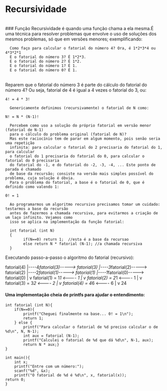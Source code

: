 # Recursividade 
<br>
### Função Recursividade é quando uma função chama a ela mesma.É uma técnica para resolver problemas que envolve o uso de soluções dos mesmos problemas, só que em versões menores; exemplificando:    

      Como faço para calcular o fatorial do número 4? Ora, é 1*2*3*4 ou 4*3*2*1    
      E o fatorial do número 3? É 1*2*3.    
      E o fatorial do número 2? É 1*2.    
      E o fatorial do número 1? É 1.    
      E o fatorial do número 0? É 1.    
<br>
      Reparem que o fatorial do número 3 é parte do cálculo do fatorial do número 4? Ou seja, fatorial de 4 é igual a 4 vezes o fatorial do 3, ou:    

	4! = 4 * 3!

      Genericamente definimos (recursivamente) o fatorial de N como:

	N! = N * (N-1)!

      Percebem como uso a solução do próprio fatorial em versão menor (fatorial de N-1) 
      para o cálculo do problema original (fatorial de N)?    
      Mas este raciocínio tem de parar em algum momento, pois senão seria uma repetição 
      infinita: para calcular o fatorial do 2 precisaria do fatorial do 1, para calcular 
      o fatorial do 1 precisaria do fatorial do 0, para calcular o fatorial do 0 precisaria 
      do fatorial do -1, e do fatorial do -2, -3, -4, ... Este ponto de parada é chamado 
      de base da recursão; consiste na versão mais simples possível do problema, cuja solução é óbvia.
      Para o problema do fatorial, a base é o fatorial de 0, que é definido como valendo 1:

	0! = 1

      Ao programarmos um algoritmo recursivo precisamos tomar um cuidado: testarmos a base da recursão 
      antes de fazermos a chamada recursiva, para evitarmos a criação de um laço infinito. Vejamos como 
      isso se aplica na implementação da função fatorial:

      int fatorial (int N)
      { 
            if(N==0) return 1;  //esta é a base da recursao
            else return N * fatorial (N-1); //a chamada recursiva
      }


Executando passo-a-passo o algoritmo do fatorial (recursivo):

fatorial(4)
 |----4*fatorial(3)-----> fatorial(3)
                                    |----3*fatorial(2)-----> fatorial(2)
                                                                       |----2*fatorial(1)-----> fatorial(1)
                                                                                                          |----1*fatorial(0)-----> fatorial(0)
                                                                                                                                                  |
                                                                                                                                                  v
                                                                                                         fatorial(1) = 1*1      <----   1
                                                                                                               |
                                                                                                               v
                                                                      fatorial(2) = 2*1      <----   1
                                                                             |
                                                                             v
                                    fatorial(3) = 3*2      <----   2
                                          |
                                          v
fatorial(4) = 4*6      <----    6
      |
      v
     24



#### Uma implementação cheia de printfs para ajudar o entendimento:    
 
    int fatorial (int N){    
        if(N==0){  
            printf("Cheguei finalmente na base... 0! = 1\n");    
            return 1;
        } else {   
            printf("Para calcular o fatorial de %d preciso calcular o de %d\n", N, N-1);    
            int aux = fatorial (N-1);    
            printf("Calculei o fatorial de %d que dá %d\n", N-1, aux);    
            return N * aux;}    
    }
    
    int main(){   
        int x;    
        printf("Entre com um número:");    
        scanf("%d", &x);    
        printf("O fatorial de %d é %d\n", x, fatorial(x));    
    return 0;    
    }    
